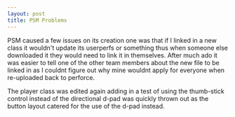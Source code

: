 ```yaml
---
layout: post
title: PSM Problems
---
```


PSM caused a few issues on its creation one was that if I linked in a new class it wouldn't update its userperfs or something thus when someone else downloaded it they would need to link it in themselves. After much ado it was easier to tell one of the other team members about the new file to be linked in as I couldnt figure out why mine wouldnt apply for everyone when re-uploaded back to perforce.

The player class was edited again adding in a test of using the thumb-stick control instead of the directional d-pad was quickly thrown out as the button layout catered for the use of the d-pad instead.